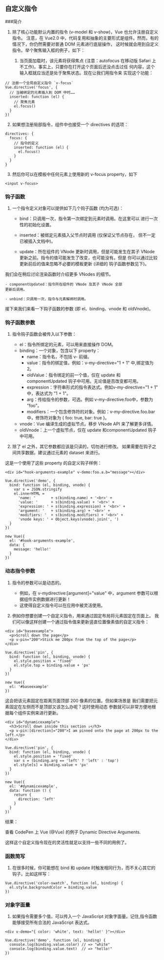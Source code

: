 ## 自定义指令
###简介
1. 除了核心功能默认内置的指令 (v-model 和 v-show)，Vue 也允许注册自定义指令。
注意，在 Vue2.0 中，代码复用和抽象的主要形式是组件。然而，有的情况下，你仍然需要对普通 DOM 元素进行底层操作，
这时候就会用到自定义指令。举个聚焦输入框的例子，如下：

	1. 当页面加载时，该元素将获得焦点 (注意：autofocus 在移动版
Safari 上不工作)。事实上，只要你在打开这个页面后还没点击过任
何内容，这个输入框就应当还是处于聚焦状态。现在让我们用指令来
实现这个功能：

```
// 注册一个全局自定义指令 `v-focus`
Vue.directive('focus', {
  // 当被绑定的元素插入到 DOM 中时……
  inserted: function (el) {
    // 聚焦元素
    el.focus()
  }
})
```

2. 如果想注册局部指令，组件中也接受一个 directives 的选项：

```
directives: {
  focus: {
    // 指令的定义
    inserted: function (el) {
      el.focus()
    }
  }
}
```

3. 然后你可以在模板中任何元素上使用新的 v-focus property，如下

```
<input v-focus>
```

### 钩子函数
1. 一个指令定义对象可以提供如下几个钩子函数 (均为可选)：

	- bind：只调用一次，指令第一次绑定到元素时调用。在这里可以
    进行一次性的初始化设置。

	- inserted：被绑定元素插入父节点时调用 (仅保证父节点存在，
    但不一定已被插入文档中)。

	- update：所在组件的 VNode 更新时调用，但是可能发生在其子
    VNode 更新之前。指令的值可能发生了改变，也可能没有。但是
    你可以通过比较更新前后的值来忽略不必要的模板更新 (详细的
    钩子函数参数见下)。

我们会在稍后讨论渲染函数时介绍更多 VNodes 的细节。

	- componentUpdated：指令所在组件的 VNode 及其子 VNode 全部
    更新后调用。

	- unbind：只调用一次，指令与元素解绑时调用。

接下来我们来看一下钩子函数的参数 (即 el、binding、vnode 和
oldVnode)。

### 钩子函数参数
1. 指令钩子函数会被传入以下参数：
	- el：指令所绑定的元素，可以用来直接操作 DOM。
	- binding：一个对象，包含以下 property：
		- name：指令名，不包括 v- 前缀。
		- value：指令的绑定值，例如：v-my-directive="1 + 1" 中,绑定值为 2。
		- oldValue：指令绑定的前一个值，仅在 update 和componentUpdated 钩子中可用。无论值是否改变都可用。
		- expression：字符串形式的指令表达式。例如v-my-directive="1 + 1" 中，表达式为 "1 + 1"。
		- arg：传给指令的参数，可选。例如 v-my-directive:foo中，参数为 "foo"。
		- modifiers：一个包含修饰符的对象。例如：v-my-directive.foo.bar 中，修饰符对象为 { foo: true, bar: true }。
	- vnode：Vue 编译生成的虚拟节点。移步 VNode API 来了解更多详情。
	- oldVnode：上一个虚拟节点，仅在 update 和componentUpdated 钩子中可用。

2. 除了 el 之外，其它参数都应该是只读的，切勿进行修改。
如果需要在钩子之间共享数据，建议通过元素的 dataset 来进行。

这是一个使用了这些 property 的自定义钩子样例：

```
<div id="hook-arguments-example" v-demo:foo.a.b="message"></div>

Vue.directive('demo', {
  bind: function (el, binding, vnode) {
    var s = JSON.stringify
    el.innerHTML =
      'name: '       + s(binding.name) + '<br>' +
      'value: '      + s(binding.value) + '<br>' +
      'expression: ' + s(binding.expression) + '<br>' +
      'argument: '   + s(binding.arg) + '<br>' +
      'modifiers: '  + s(binding.modifiers) + '<br>' +
      'vnode keys: ' + Object.keys(vnode).join(', ')
  }
})

new Vue({
  el: '#hook-arguments-example',
  data: {
    message: 'hello!'
  }
})
```

### 动态指令参数
1. 指令的参数可以是动态的。
	- 例如，在 v-mydirective:[argument]="value" 中，argument 参数可以根据组件实例数据进行更新！
	- 这使得自定义指令可以在应用中被灵活使用。

2. 例如你想要创建一个自定义指令，用来通过固定布局将元素固定在页面上。
我们可以像这样创建一个通过指令值来更新竖直位置像素值的自定义指令：

```
<div id="baseexample">
  <p>Scroll down the page</p>
  <p v-pin="200">Stick me 200px from the top of the page</p>
</div>

Vue.directive('pin', {
  bind: function (el, binding, vnode) {
    el.style.position = 'fixed'
    el.style.top = binding.value + 'px'
  }
})

new Vue({
  el: '#baseexample'
})
```

这会把该元素固定在距离页面顶部 200 像素的位置。但如果场景是
我们需要把元素固定在左侧而不是顶部又该怎么办呢？这时使用动态
参数就可以非常方便地根据每个组件实例来进行更新。

```
<div id="dynamicexample">
  <h3>Scroll down inside this section ↓</h3>
  <p v-pin:[direction]="200">I am pinned onto the page at 200px to the left.</p>
</div>

Vue.directive('pin', {
  bind: function (el, binding, vnode) {
    el.style.position = 'fixed'
    var s = (binding.arg == 'left' ? 'left' : 'top')
    el.style[s] = binding.value + 'px'
  }
})

new Vue({
  el: '#dynamicexample',
  data: function () {
    return {
      direction: 'left'
    }
  }
})
```

结果：

查看 CodePen 上 Vue (@Vue) 的例子 Dynamic Directive
Arguments.

这样这个自定义指令现在的灵活性就足以支持一些不同的用例了。

### 函数简写
1. 在很多时候，你可能想在 bind 和 update 时触发相同行为，而不关心其它的钩子。比如这样写：

```
Vue.directive('color-swatch', function (el, binding) {
  el.style.backgroundColor = binding.value
})
```

### 对象字面量
1. 如果指令需要多个值，可以传入一个 JavaScript 对象字面量。记住,指令函数能够接受所有合法的 JavaScript 表达式。

```
<div v-demo="{ color: 'white', text: 'hello!' }"></div>

Vue.directive('demo', function (el, binding) {
  console.log(binding.value.color) // => "white"
  console.log(binding.value.text)  // => "hello!"
})
```
